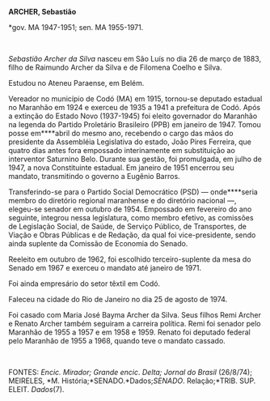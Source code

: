 **ARCHER, Sebastião**

\*gov. MA 1947-1951; sen. MA 1955-1971.

 

*Sebastião Archer da Silva* nasceu em São Luís no dia 26 de março de
1883, filho de Raimundo Archer da Silva e de Filomena Coelho e Silva.

Estudou no Ateneu Paraense, em Belém.

Vereador no município de Codó (MA) em 1915, tornou-se deputado estadual
no Maranhão em 1924 e exerceu de 1935 a 1941 a prefeitura de Codó. Após
a extinção do Estado Novo (1937-1945) foi eleito governador do Maranhão
na legenda do Partido Proletário Brasileiro (PPB) em janeiro de 1947.
Tomou posse em****abril do mesmo ano, recebendo o cargo das mãos do
presidente da Assembléia Legislativa do estado, João Pires Ferreira, que
quatro dias antes fora empossado interinamente em substituição ao
interventor Saturnino Belo. Durante sua gestão, foi promulgada, em julho
de 1947, a nova Constituinte estadual. Em janeiro de 1951 encerrou seu
mandato, transmitindo o governo a Eugênio Barros.

Transferindo-se para o Partido Social Democrático (PSD) — onde****seria
membro do diretório regional maranhense e do diretório nacional —,
elegeu-se senador em outubro de 1954. Empossado em fevereiro do ano
seguinte, integrou nessa legislatura, como membro efetivo, as comissões
de Legislação Social, de Saúde, de Serviço Público, de Transportes, de
Viação e Obras Públicas e de Redação, da qual foi vice-presidente, sendo
ainda suplente da Comissão de Economia do Senado.

Reeleito em outubro de 1962, foi escolhido terceiro-suplente da mesa do
Senado em 1967 e exerceu o mandato até janeiro de 1971.

Foi ainda empresário do setor têxtil em Codó.

Faleceu na cidade do Rio de Janeiro no dia 25 de agosto de 1974.

Foi casado com Maria José Bayma Archer da Silva. Seus filhos Remi Archer
e Renato Archer também seguiram a carreira política. Remi foi senador
pelo Maranhão de 1955 a 1957 e em 1958 e 1959. Renato foi deputado
federal pelo Maranhão de 1955 a 1968, quando teve o mandato cassado.

 

FONTES: *Encic. Mirador; Grande encic*. *Delta; Jornal do Brasil*
(26/8/74); MEIRELES, *M. História;*SENADO.*Dados;*SENADO*.
Relação;*TRIB. SUP. ELEIT. *Dados*(7).

 
